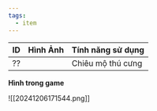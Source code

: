 ```yaml
---
tags:
  - item
---
```


| ID  | Hình Ảnh | Tính năng sử dụng |
| --- | -------- | ----------------- |
| ??  |          | Chiêu mộ thú cưng |
**Hình trong game**

![[20241206171544.png]]